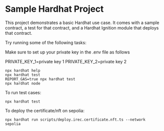 # Sample Hardhat Project

This project demonstrates a basic Hardhat use case. It comes with a sample contract, a test for that contract, and a Hardhat Ignition module that deploys that contract.

Try running some of the following tasks:

Make sure to set up your private key in the .env file as follows

PRIVATE_KEY_1=private key 1
PRIVATE_KEY_2=private key 2

```shell
npx hardhat help
npx hardhat test
REPORT_GAS=true npx hardhat test
npx hardhat node
```

To run test cases:
```shell
npx hardhat test
```


To deploy the certificate/nft on sepolia:
```shell
npx hardhat run scripts/deploy.irec.certificate.nft.ts --network sepolia
```

